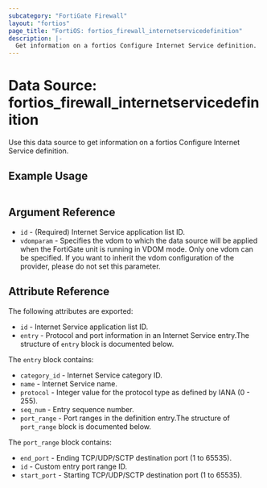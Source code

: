 ```yaml
---
subcategory: "FortiGate Firewall"
layout: "fortios"
page_title: "FortiOS: fortios_firewall_internetservicedefinition"
description: |-
  Get information on a fortios Configure Internet Service definition.
---
```


# Data Source: fortios_firewall_internetservicedefinition
Use this data source to get information on a fortios Configure Internet Service definition.


## Example Usage

```hcl

```

## Argument Reference

* `id` - (Required) Internet Service application list ID.
* `vdomparam` - Specifies the vdom to which the data source will be applied when the FortiGate unit is running in VDOM mode. Only one vdom can be specified. If you want to inherit the vdom configuration of the provider, please do not set this parameter.

## Attribute Reference

The following attributes are exported:

* `id` - Internet Service application list ID.
* `entry` - Protocol and port information in an Internet Service entry.The structure of `entry` block is documented below.

The `entry` block contains:

* `category_id` - Internet Service category ID.
* `name` - Internet Service name.
* `protocol` - Integer value for the protocol type as defined by IANA (0 - 255).
* `seq_num` - Entry sequence number.
* `port_range` - Port ranges in the definition entry.The structure of `port_range` block is documented below.

The `port_range` block contains:

* `end_port` - Ending TCP/UDP/SCTP destination port (1 to 65535).
* `id` - Custom entry port range ID.
* `start_port` - Starting TCP/UDP/SCTP destination port (1 to 65535).
